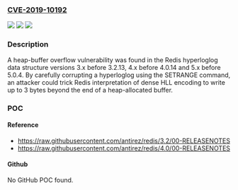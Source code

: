 ### [CVE-2019-10192](https://cve.mitre.org/cgi-bin/cvename.cgi?name=CVE-2019-10192)
![](https://img.shields.io/static/v1?label=Product&message=redis&color=blue)
![](https://img.shields.io/static/v1?label=Version&message=n%2Fa&color=blue)
![](https://img.shields.io/static/v1?label=Vulnerability&message=CWE-122&color=brighgreen)

### Description

A heap-buffer overflow vulnerability was found in the Redis hyperloglog data structure versions 3.x before 3.2.13, 4.x before 4.0.14 and 5.x before 5.0.4. By carefully corrupting a hyperloglog using the SETRANGE command, an attacker could trick Redis interpretation of dense HLL encoding to write up to 3 bytes beyond the end of a heap-allocated buffer.

### POC

#### Reference
- https://raw.githubusercontent.com/antirez/redis/3.2/00-RELEASENOTES
- https://raw.githubusercontent.com/antirez/redis/4.0/00-RELEASENOTES

#### Github
No GitHub POC found.

